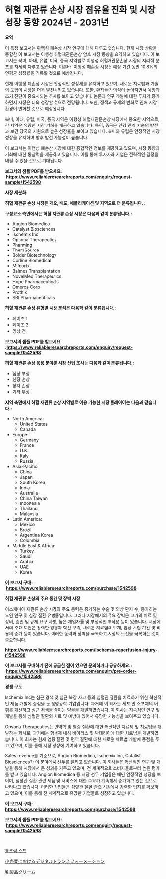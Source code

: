<p><h1>허혈 재관류 손상 시장 점유율 진화 및 시장 성장 동향 2024년 - 2031년</h1></p><p><strong>요약</strong></p>
<p><p>이 특정 보고서는 횡행성 폐손상 시장 연구에 대해 다루고 있습니다. 현재 시장 상황을 종합한 이 보고서는 이행성 허혈재관문손상 암호 시장 동향을 요약하고 있습니다. 이 보고서는 북미, 아태, 유럽, 미국, 중국 지역별로 이행성 허혈재관문손상 시장의 지리적 분포를 자세히 다루고 있습니다. 이른바 '이행성 폐손상 시장은 예상 기간 동안 10.8%의 연평균 성장률을 기록할 것으로 예상됩니다. </p><p>현재 이행성 폐손상 시장은 안정적인 성장세를 유지하고 있으며, 새로운 치료법과 기술의 도입이 시장을 더욱 발전시키고 있습니다. 또한, 환자들의 의식이 높아지면서 예방과 조기 진단이 중요시되는 추세를 보이고 있습니다. 논문과 연구 개발에 대한 투자가 증가하면서 시장은 더욱 성장할 것으로 전망됩니다. 또한, 정책과 규제의 변화로 인해 시장 환경이 변화할 것으로 예상됩니다.</p><p>북미, 아태, 유럽, 미국, 중국 지역은 이행성 허혈재관문손상 시장에서 중요한 지역으로, 각 지역은 유망한 시장 기회를 제공하고 있습니다. 특히, 중국은 건강 관리 기술의 발전과 보건 당국의 지원으로 높은 성장률을 보이고 있습니다. 북미와 유럽은 안정적인 시장 성장을 유지하며 향후 발전 가능성이 높습니다.</p><p>이 보고서는 이행성 폐손상 시장에 대한 종합적인 정보를 제공하고 있으며, 시장 동향과 기회에 대한 통찰력을 제공하고 있습니다. 이를 통해 투자자와 기업은 전략적인 결정을 내릴 수 있을 것으로 기대됩니다.</p></p>
<p><strong>보고서의 샘플 PDF를 받으세요: &nbsp;<a href="https://www.reliableresearchreports.com/enquiry/request-sample/1542598">https://www.reliableresearchreports.com/enquiry/request-sample/1542598</a></strong></p>
<p><strong>시장 세분화:</strong></p>
<p><strong> 허혈 재관류 손상 시장은 개요, 배포, 애플리케이션 및 지역으로 더 분류됩니다. :</strong></p>
<p><strong>구성요소 측면에서는 허혈 재관류 손상 시장은 다음과 같이 분류됩니다.:</strong></p>
<p><ul><li>Angion Biomedica</li><li>Catalyst Biosciences</li><li>Ischemix Inc</li><li>Opsona Therapeutics</li><li>Pharming</li><li>TheraSource</li><li>Bolder Biotechnology</li><li>Corline Biomedical</li><li>Mifcortx</li><li>Balmes Transplantation</li><li>NovelMed Therapeutics</li><li>Hope Pharmaceuticals</li><li>Omeros Corp</li><li>Prothix</li><li>SBI Pharmaceuticals</li></ul></p>
<p><strong> 허혈 재관류 손상 유형별 시장 분석은 다음과 같이 분류됩니다.:</strong></p>
<p><ul><li>페이즈 1</li><li>페이즈 2</li><li>임상 전</li></ul></p>
<p><strong>보고서의 샘플 PDF를 받으세요 :<a href="https://www.reliableresearchreports.com/enquiry/request-sample/1542598">https://www.reliableresearchreports.com/enquiry/request-sample/1542598</a></strong></p>
<p><strong> 허혈 재관류 손상 응용 분야별 시장 산업 조사는 다음과 같이 분류됩니다.:</strong></p>
<p><ul><li>심장 부상</li><li>신장 손상</li><li>창자 손상</li><li>기타 부상</li></ul></p>
<p><strong>지역 측면에서 허혈 재관류 손상 지역별로 이용 가능한 시장 플레이어는 다음과 같습니다.:</strong></p>
<p><ul>
    <li>
        North America:
        <ul>
            <li>United States</li>
            <li>Canada</li>
        </ul>
    </li>
    <li>
        Europe:
        <ul>
            <li>Germany</li>
            <li>France</li>
            <li>U.K.</li>
            <li>Italy</li>
            <li>Russia</li>
        </ul>
    </li>
    <li>
        Asia-Pacific:
        <ul>
            <li>China</li>
            <li>Japan</li>
            <li>South Korea</li>
            <li>India</li>
            <li>Australia</li>
            <li>China Taiwan</li>
            <li>Indonesia</li>
            <li>Thailand</li>
            <li>Malaysia</li>
        </ul>
    </li>
    <li>
        Latin America:
        <ul>
            <li>Mexico</li>
            <li>Brazil</li>
            <li>Argentina Korea</li>
            <li>Colombia</li>
        </ul>
    </li>
    <li>
        Middle East & Africa:
        <ul>
            <li>Turkey</li>
            <li>Saudi</li>
            <li>Arabia</li>
            <li>UAE</li>
            <li>Korea</li>
        </ul>
    </li>
    </ul></p>
<p><strong>이 보고서 구매: &nbsp;<a href="https://www.reliableresearchreports.com/purchase/1542598">https://www.reliableresearchreports.com/purchase/1542598</a></strong></p>
<p><strong>허혈 재관류 손상의 주요 동인 및 장벽 시장</strong></p>
<p><p>이스케미아 재관류 손상 시장의 주요 동력은 증가하는 수술 및 외상 환자 수, 증가하는 노인 인구 및 심장 질환 유병률입니다. 그러나 시장에서의 주요 장벽은 고가의 치료 및 장비, 승인 및 규제 요구 사항, 높은 재입자률 및 부정적인 부작용 등이 있습니다. 시장에서의 주요 도전은 강력한 경쟁과 혁신 부족, 새로운 치료법의 부재, 임상 시험 기간 및 비용의 증가 등이 있습니다. 이러한 동력과 장벽을 극복하고 시장의 도전을 극복하는 것이 중요합니다.</p></p>
<p><strong><a href="https://www.reliableresearchreports.com/ischemia-reperfusion-injury-r1542598">https://www.reliableresearchreports.com/ischemia-reperfusion-injury-r1542598</a></strong></p>
<p><strong>이 보고서를 구매하기 전에 궁금한 점이 있으면 문의하거나 공유하세요.: &nbsp;<a href="https://www.reliableresearchreports.com/enquiry/pre-order-enquiry/1542598">https://www.reliableresearchreports.com/enquiry/pre-order-enquiry/1542598</a></strong></p>
<p><strong>경쟁 구도</strong></p>
<p><p>Ischemix Inc는 심근 경색 및 심근 복강 사고 등의 심혈관 질환을 치료하기 위한 혁신적인 제품 개발에 중점을 둔 생명공학 기업입니다. 과거에 이 회사는 세포 안 소포체의 어휘를 개선하고 심근 경색을 줄이는 약물을 개발하였습니다. 이 회사는 지속적인 연구 및 개발을 통해 심혈관 질환의 치료 및 예방에 있어서 유망한 가능성을 보여주고 있습니다.</p><p>Opsona Therapeutics는 면역학 및 염증 질환에 대한 혁신적인 치료제 및 치료법을 개발하는 회사로, 과거에는 항생제 내성 바이러스 및 박테리아에 대한 치료법을 개발하였습니다. 이 회사는 현재 염증 질환 및 면역 질환에 대한 새로운 치료법 개발에 중점을 두고 있으며, 이를 통해 시장 성장에 기여하고 있습니다.</p><p>Sales revenue를 기준으로, Angion Biomedica, Ischemix Inc, Catalist Biosciences가 이 분야에서 선두를 달리고 있습니다. 이 회사들은 혁신적인 연구 및 개발을 통해 시장에서 큰 성과를 거두고 있으며, 전 세계적으로 소비자들로부터 높은 평가를 받고 있습니다. Angion Biomedica 등 시장 선두 기업들은 매년 안정적인 성장을 보이며, 심혈관 질환 관련 제품 및 서비스에 대한 수요가 계속해서 증가하고 있는 것으로 나타나고 있습니다. 이러한 기업들은 심혈관 질환 관련 시장에서 강력한 입지를 확보하고 있으며, 이를 통해 전 세계적으로 유망한 기업들로 성장하고 있습니다.</p></p>
<p><strong>이 보고서 구매: &nbsp; <a href="https://www.reliableresearchreports.com/purchase/1542598">https://www.reliableresearchreports.com/purchase/1542598</a></strong></p>
<p><strong>보고서의 샘플 PDF를 받으세요: &nbsp;<a href="https://www.reliableresearchreports.com/enquiry/request-sample/1542598">https://www.reliableresearchreports.com/enquiry/request-sample/1542598</a></strong><strong></strong></p>
<p>&nbsp;</p>
<p><p><a href="https://medium.com/@daveblock56/%ED%86%B5%EC%A1%B0%EB%A6%BC-%EC%8A%A4%ED%94%84-%EC%8B%9C%EC%9E%A5-%EC%A0%84%EB%A7%9D-%EC%82%B0%EC%97%85-%EA%B0%9C%EC%9A%94-%EB%B0%8F-%EC%98%88%EC%B8%A1-2024%EB%85%84%EB%B6%80%ED%84%B0-2031%EB%85%84-e18e57050b14">통조림 스프</a></p><p><a href="https://medium.com/@teridactyl90/%E3%83%87%E3%82%B8%E3%82%BF%E3%83%AB%E3%83%88%E3%83%A9%E3%83%B3%E3%82%B9%E3%83%95%E3%82%A9%E3%83%BC%E3%83%A1%E3%83%BC%E3%82%B7%E3%83%A7%E3%83%B3%E3%81%AF-2024%E5%B9%B4%E3%81%8B%E3%82%892031%E5%B9%B4%E3%81%BE%E3%81%A7%E3%81%AE%E6%9C%9F%E9%96%93%E3%81%AB%E4%BA%88%E6%B8%AC%E3%81%95%E3%82%8C%E3%82%8B%E5%B0%8F%E5%A3%B2%E5%B8%82%E5%A0%B4%E3%81%AE%E5%88%86%E6%9E%90%E3%81%A8%E8%A6%8F%E6%A8%A1%E3%82%92%E6%84%8F%E5%91%B3%E3%81%97%E3%81%BE%E3%81%99-b597c71400f2">小売業におけるデジタルトランスフォーメーション</a></p><p><a href="https://medium.com/@addyserr7687/%E4%B9%B3%E8%A3%BD%E5%93%81%E3%82%AF%E3%83%AA%E3%83%BC%E3%83%A0%E5%B8%82%E5%A0%B4%E3%81%AF-%E5%B8%82%E5%A0%B4%E3%82%B7%E3%82%A7%E3%82%A2-%E5%B8%82%E5%A0%B4%E5%8B%95%E5%90%91-%E5%B8%82%E5%A0%B4%E6%88%90%E9%95%B7%E3%81%AB%E9%96%A2%E3%81%99%E3%82%8B%E6%83%85%E5%A0%B1%E3%82%92%E6%8F%90%E4%BE%9B%E3%81%97%E3%81%BE%E3%81%99-bd02d4a8fcb7">乳製品クリーム</a></p></p>